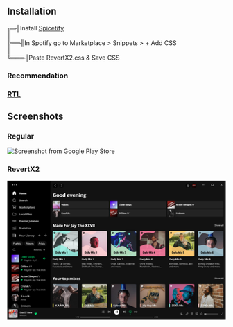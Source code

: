 ## Installation
╔═╢Install [Spicetify](https://spicetify.app/)  
║  
╠══╢In Spotify go to Marketplace > Snippets > + Add CSS  
║  
╚═══╢Paste RevertX2.css & Save CSS  
### Recommendation
### [RTL](https://github.com/JayTheXXVII/RTL)
## Screenshots
### Regular
![Screenshot from Google Play Store](https://play-lh.googleusercontent.com/kDXJ6XA2Cm47lzDCvvu6HNCu0PWmTwZKiY0ldCWrCgXGT3Ms-lbP_WN1v5vknspnLT15=w5120-h2880) 
### RevertX2
![Screenshot of RevertX2](https://raw.githubusercontent.com/JayTheXXVII/jaythexxvii.github.io/main/Assets/RevertX2%20Preview%20Image.png)

